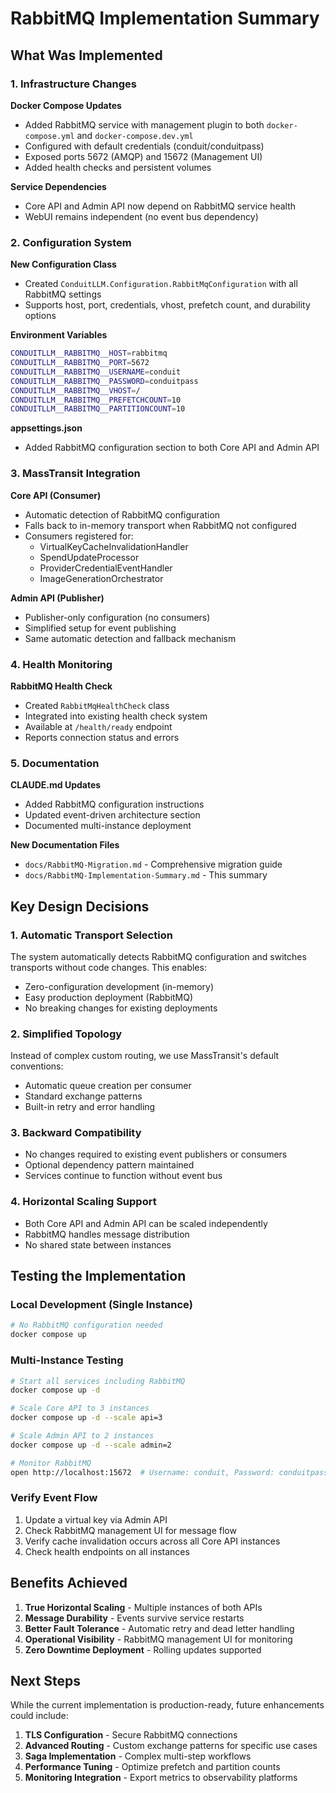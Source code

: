 # RabbitMQ Implementation Summary

## What Was Implemented

### 1. Infrastructure Changes

**Docker Compose Updates**
- Added RabbitMQ service with management plugin to both `docker-compose.yml` and `docker-compose.dev.yml`
- Configured with default credentials (conduit/conduitpass)
- Exposed ports 5672 (AMQP) and 15672 (Management UI)
- Added health checks and persistent volumes

**Service Dependencies**
- Core API and Admin API now depend on RabbitMQ service health
- WebUI remains independent (no event bus dependency)

### 2. Configuration System

**New Configuration Class**
- Created `ConduitLLM.Configuration.RabbitMqConfiguration` with all RabbitMQ settings
- Supports host, port, credentials, vhost, prefetch count, and durability options

**Environment Variables**
```bash
CONDUITLLM__RABBITMQ__HOST=rabbitmq
CONDUITLLM__RABBITMQ__PORT=5672
CONDUITLLM__RABBITMQ__USERNAME=conduit
CONDUITLLM__RABBITMQ__PASSWORD=conduitpass
CONDUITLLM__RABBITMQ__VHOST=/
CONDUITLLM__RABBITMQ__PREFETCHCOUNT=10
CONDUITLLM__RABBITMQ__PARTITIONCOUNT=10
```

**appsettings.json**
- Added RabbitMQ configuration section to both Core API and Admin API

### 3. MassTransit Integration

**Core API (Consumer)**
- Automatic detection of RabbitMQ configuration
- Falls back to in-memory transport when RabbitMQ not configured
- Consumers registered for:
  - VirtualKeyCacheInvalidationHandler
  - SpendUpdateProcessor
  - ProviderCredentialEventHandler
  - ImageGenerationOrchestrator

**Admin API (Publisher)**
- Publisher-only configuration (no consumers)
- Simplified setup for event publishing
- Same automatic detection and fallback mechanism

### 4. Health Monitoring

**RabbitMQ Health Check**
- Created `RabbitMqHealthCheck` class
- Integrated into existing health check system
- Available at `/health/ready` endpoint
- Reports connection status and errors

### 5. Documentation

**CLAUDE.md Updates**
- Added RabbitMQ configuration instructions
- Updated event-driven architecture section
- Documented multi-instance deployment

**New Documentation Files**
- `docs/RabbitMQ-Migration.md` - Comprehensive migration guide
- `docs/RabbitMQ-Implementation-Summary.md` - This summary

## Key Design Decisions

### 1. Automatic Transport Selection
The system automatically detects RabbitMQ configuration and switches transports without code changes. This enables:
- Zero-configuration development (in-memory)
- Easy production deployment (RabbitMQ)
- No breaking changes for existing deployments

### 2. Simplified Topology
Instead of complex custom routing, we use MassTransit's default conventions:
- Automatic queue creation per consumer
- Standard exchange patterns
- Built-in retry and error handling

### 3. Backward Compatibility
- No changes required to existing event publishers or consumers
- Optional dependency pattern maintained
- Services continue to function without event bus

### 4. Horizontal Scaling Support
- Both Core API and Admin API can be scaled independently
- RabbitMQ handles message distribution
- No shared state between instances

## Testing the Implementation

### Local Development (Single Instance)
```bash
# No RabbitMQ configuration needed
docker compose up
```

### Multi-Instance Testing
```bash
# Start all services including RabbitMQ
docker compose up -d

# Scale Core API to 3 instances
docker compose up -d --scale api=3

# Scale Admin API to 2 instances
docker compose up -d --scale admin=2

# Monitor RabbitMQ
open http://localhost:15672  # Username: conduit, Password: conduitpass
```

### Verify Event Flow
1. Update a virtual key via Admin API
2. Check RabbitMQ management UI for message flow
3. Verify cache invalidation occurs across all Core API instances
4. Check health endpoints on all instances

## Benefits Achieved

1. **True Horizontal Scaling** - Multiple instances of both APIs
2. **Message Durability** - Events survive service restarts
3. **Better Fault Tolerance** - Automatic retry and dead letter handling
4. **Operational Visibility** - RabbitMQ management UI for monitoring
5. **Zero Downtime Deployment** - Rolling updates supported

## Next Steps

While the current implementation is production-ready, future enhancements could include:

1. **TLS Configuration** - Secure RabbitMQ connections
2. **Advanced Routing** - Custom exchange patterns for specific use cases
3. **Saga Implementation** - Complex multi-step workflows
4. **Performance Tuning** - Optimize prefetch and partition counts
5. **Monitoring Integration** - Export metrics to observability platforms